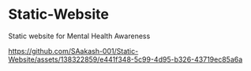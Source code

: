 # Static-Website
Static website for Mental Health Awareness


https://github.com/SAakash-001/Static-Website/assets/138322859/e441f348-5c99-4d95-b326-43719ec85a6a

